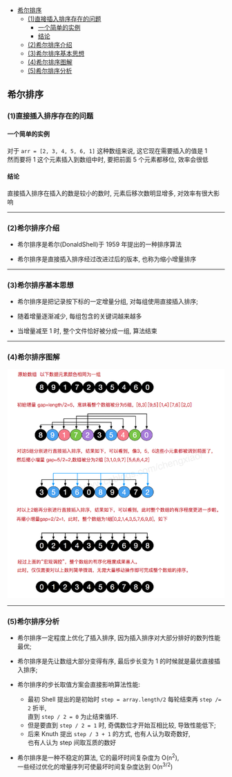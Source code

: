 <!-- TOC -->

- [希尔排序](#希尔排序)
    - [(1)直接插入排序存在的问题](#1直接插入排序存在的问题)
        - [一个简单的实例](#一个简单的实例)
        - [结论](#结论)
    - [(2)希尔排序介绍](#2希尔排序介绍)
    - [(3)希尔排序基本思想](#3希尔排序基本思想)
    - [(4)希尔排序图解](#4希尔排序图解)
    - [(5)希尔排序分析](#5希尔排序分析)

<!-- /TOC -->

## 希尔排序
### (1)直接插入排序存在的问题
#### 一个简单的实例  
对于 `arr = [2, 3, 4, 5, 6, 1]` 这种数组来说, 这它现在需要插入的值是 1  
然而要将 1 这个元素插入到数组中时, 要把前面 5 个元素都移位, 效率会很低

#### 结论
直接插入排序在插入的数是较小的数时, 元素后移次数明显增多, 对效率有很大影响

****
### (2)希尔排序介绍
- 希尔排序是希尔(DonaldShell)于 1959 年提出的一种排序算法

- 希尔排序是直接插入排序经过改进过后的版本, 也称为缩小增量排序

****
### (3)希尔排序基本思想 
- 希尔排序是把记录按下标的一定增量分组, 对每组使用直接插入排序; 

- 随着增量逐渐减少, 每组包含的关键词越来越多

- 当增量减至 1 时, 整个文件恰好被分成一组, 算法结束

****
### (4)希尔排序图解
![希尔排序图解](../99.images/2020-05-14-10-42-11.png)

****
### (5)希尔排序分析
- 希尔排序一定程度上优化了插入排序, 因为插入排序对大部分排好的数列性能最优;  
   
- 希尔排序是先让数组大部分变得有序, 最后步长变为 1 的时候就是最优直接插入排序;

- 希尔排序的步长取值方案会直接影响算法性能:  
  - 最初 Shell 提出的是初始时 `step = array.length/2` 每轮结束再 `step /= 2` 折半,  
  直到 `step / 2 = 0` 为止结束循环.
  - 但是要直到 `step / 2 = 1` 时, 奇偶数位才开始互相比较, 导致性能低下;
  - 后来 Knuth 提出 `step / 3 + 1` 的方式, 也有人认为取奇数好,  
  也有人认为 step 间取互质的数好

- 希尔排序是一种不稳定的算法, 它的最坏时间复杂度为 O(n<sup>2</sup>),  
  一些经过优化的增量序列可使最坏时间复杂度达到 O(n<sup>3/2</sup>)